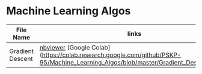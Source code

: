 # Machine Learning Algos
| File Name  | links |
| ------------- | ------------- |
| Gradient Descent  | [nbviewer](https://nbviewer.jupyter.org/github/PSKP-95/Machine_Learning_Algos/blob/master/Gradient_Descent.ipynb) [Google Colab] (https://colab.research.google.com/github/PSKP-95/Machine_Learning_Algos/blob/master/Gradient_Descent.ipynb)|
